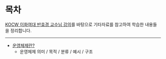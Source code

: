 # 목차

[KOCW 이화여대 반효경 교수님 강의](http://www.kocw.or.kr/home/cview.do?mty=p&kemId=1046323)를 바탕으로 기타자료를 참고하여 학습한 내용들을 정리합니다. 

------

- [운영체제란?](https://github.com/KJY97/Note/blob/main/OS/%EC%9A%B4%EC%98%81%EC%B2%B4%EC%A0%9C%EB%9E%80.md)
  - 운영체제 의미 / 목적 / 분류 / 예시 / 구조


